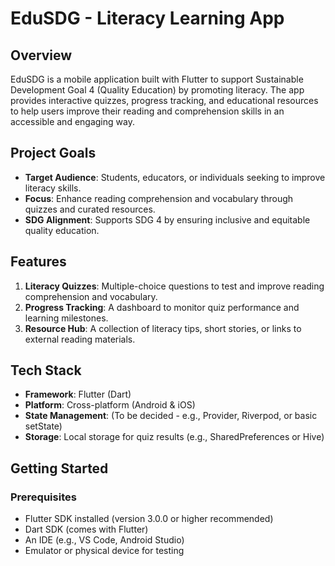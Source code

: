 # EduSDG - Literacy Learning App

## Overview
EduSDG is a mobile application built with Flutter to support Sustainable Development Goal 4 (Quality Education) by promoting literacy. The app provides interactive quizzes, progress tracking, and educational resources to help users improve their reading and comprehension skills in an accessible and engaging way.

## Project Goals
- **Target Audience**: Students, educators, or individuals seeking to improve literacy skills.
- **Focus**: Enhance reading comprehension and vocabulary through quizzes and curated resources.
- **SDG Alignment**: Supports SDG 4 by ensuring inclusive and equitable quality education.

## Features
1. **Literacy Quizzes**: Multiple-choice questions to test and improve reading comprehension and vocabulary.
2. **Progress Tracking**: A dashboard to monitor quiz performance and learning milestones.
3. **Resource Hub**: A collection of literacy tips, short stories, or links to external reading materials.

## Tech Stack
- **Framework**: Flutter (Dart)
- **Platform**: Cross-platform (Android & iOS)
- **State Management**: (To be decided - e.g., Provider, Riverpod, or basic setState)
- **Storage**: Local storage for quiz results (e.g., SharedPreferences or Hive)

## Getting Started

### Prerequisites
- Flutter SDK installed (version 3.0.0 or higher recommended)
- Dart SDK (comes with Flutter)
- An IDE (e.g., VS Code, Android Studio)
- Emulator or physical device for testing

